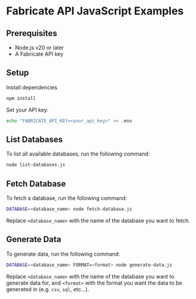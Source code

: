 # Fabricate API JavaScript Examples

## Prerequisites

- Node.js v20 or later
- A Fabricate API key

## Setup

Install dependencies

```bash
npm install
```

Set your API key:

```bash
echo "FABRICATE_API_KEY=<your_api_key>" >> .env
```

## List Databases

To list all available databases, run the following command:

```bash
node list-databases.js
```

## Fetch Database

To fetch a database, run the following command:

```bash
DATABASE=<database_name> node fetch-database.js
```

Replace `<database_name>` with the name of the database you want to fetch.

## Generate Data

To generate data, run the following command:

```bash
DATABASE=<database_name> FORMAT=<format> node generate-data.js
```

Replace `<database_name>` with the name of the database you want to generate data for, and `<format>` with the format you want the data to be generated in (e.g. `csv`, `sql`, etc...).
